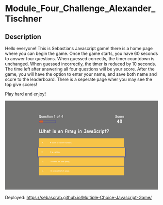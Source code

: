 # Module_Four_Challenge_Alexander_Tischner

## Description 

Hello everyone! This is Sebastians Javascript game! there is a home page where you can begin the game. Once the game starts, you have 60 seconds to answer four questions. When guessed correctly, the timer countdown is unchanged. When guessed incorrectly, the timer is reduced by 10 seconds. The time left after answering all four questions will be your score. After the game, you will have the option to enter your name, and save both name and score to the leaderboard. There is a seperate page wher you may see the top give scores! 

Play hard and enjoy! 

![image of Sebastian's JavaScript Game](assets/images/Sebastian's%20JS%20Game.png)

Deployed: https://sebascrab.github.io/Multiple-Choice-Javascript-Game/
